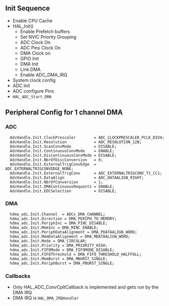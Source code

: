 ## Init Sequence
* Enable CPU Cache
* HAL_Init()
    * Enable Prefetch buffers
    * Set NVIC Priority Grouping
    * ADC Clock On
    * ADC Pins Clock On
    * DMA Clock on
    * GPIO Init
    * DMA Init
    * Link DMA
    * Enable ADC_DMA_IRQ
* System clock config
* ADC Init
* ADC configure Pins
* `HAL_ADC_Start_DMA`

## Peripheral Config for 1 channel DMA
### ADC
```
  AdcHandle.Init.ClockPrescaler        = ADC_CLOCKPRESCALER_PCLK_DIV4;
  AdcHandle.Init.Resolution            = ADC_RESOLUTION_12B;
  AdcHandle.Init.ScanConvMode          = DISABLE;                       
  AdcHandle.Init.ContinuousConvMode    = ENABLE;                        
  AdcHandle.Init.DiscontinuousConvMode = DISABLE;                       
  AdcHandle.Init.NbrOfDiscConversion   = 0;
  AdcHandle.Init.ExternalTrigConvEdge  = ADC_EXTERNALTRIGCONVEDGE_NONE;        
  AdcHandle.Init.ExternalTrigConv      = ADC_EXTERNALTRIGCONV_T1_CC1;
  AdcHandle.Init.DataAlign             = ADC_DATAALIGN_RIGHT;
  AdcHandle.Init.NbrOfConversion       = 1;
  AdcHandle.Init.DMAContinuousRequests = ENABLE;
  AdcHandle.Init.EOCSelection          = DISABLE;
```

### DMA
```
  hdma_adc.Init.Channel  = ADCx_DMA_CHANNEL;
  hdma_adc.Init.Direction = DMA_PERIPH_TO_MEMORY;
  hdma_adc.Init.PeriphInc = DMA_PINC_DISABLE;
  hdma_adc.Init.MemInc = DMA_MINC_ENABLE;
  hdma_adc.Init.PeriphDataAlignment = DMA_PDATAALIGN_WORD;
  hdma_adc.Init.MemDataAlignment = DMA_MDATAALIGN_WORD;
  hdma_adc.Init.Mode = DMA_CIRCULAR;
  hdma_adc.Init.Priority = DMA_PRIORITY_HIGH;
  hdma_adc.Init.FIFOMode = DMA_FIFOMODE_DISABLE;
  hdma_adc.Init.FIFOThreshold = DMA_FIFO_THRESHOLD_HALFFULL;
  hdma_adc.Init.MemBurst = DMA_MBURST_SINGLE;
  hdma_adc.Init.PeriphBurst = DMA_PBURST_SINGLE;
```

### Callbacks
* Only HAL_ADC_ConvCpltCallback is implemented and gets run by the DMA IRQ
* DMA IRQ is `HAL_DMA_IRQHandler`
